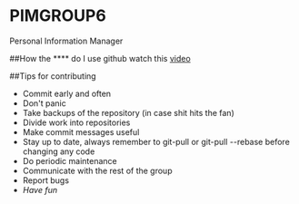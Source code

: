 # PIMGROUP6
Personal Information Manager

##How the **** do I use github
watch this [video](https://www.youtube.com/watch?v=oFYyTZwMyAg)

##Tips for contributing
- Commit early and often
- Don't panic
- Take backups of the repository (in case shit hits the fan)
- Divide work into repositories
- Make commit messages useful
- Stay up to date, always remember to git-pull or git-pull --rebase before
    changing any code
- Do periodic maintenance
- Communicate with the rest of the group
- Report bugs
- *Have fun*

